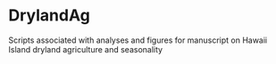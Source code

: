 # DrylandAg
Scripts associated with analyses and figures for manuscript on Hawaii Island dryland agriculture and seasonality
